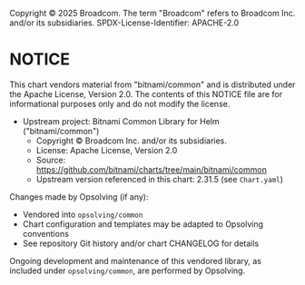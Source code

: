 Copyright &copy; 2025 Broadcom. The term "Broadcom" refers to Broadcom Inc. and/or its subsidiaries.
SPDX-License-Identifier: APACHE-2.0

# NOTICE

This chart vendors material from "bitnami/common" and is distributed under the Apache License, Version 2.0. The contents of this NOTICE file are for informational purposes only and do not modify the license.

- Upstream project: Bitnami Common Library for Helm ("bitnami/common")
  - Copyright &copy; Broadcom Inc. and/or its subsidiaries.
  - License: Apache License, Version 2.0
  - Source: https://github.com/bitnami/charts/tree/main/bitnami/common
  - Upstream version referenced in this chart: 2.31.5 (see `Chart.yaml`)

Changes made by Opsolving (if any):
- Vendored into `opsolving/common`
- Chart configuration and templates may be adapted to Opsolving conventions
- See repository Git history and/or chart CHANGELOG for details

Ongoing development and maintenance of this vendored library, as included under `opsolving/common`, are performed by Opsolving.